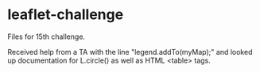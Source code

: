 # leaflet-challenge

Files for 15th challenge.

Received help from a TA with the line "legend.addTo(myMap);" and looked up documentation for L.circle() as well as HTML \<table> tags.

